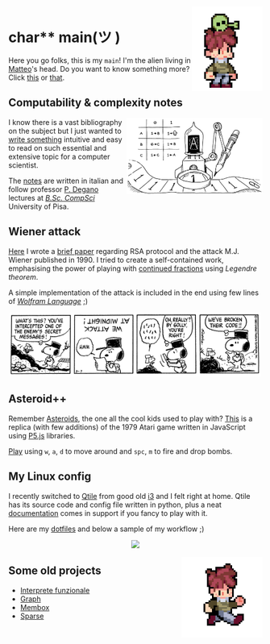 <img align="right" width="140" src="assets/images/alien.gif">

# char** main(ツ )

Here you go folks, this is my `main`! I'm the alien living in [Matteo](https://github.com/MatteoGiorgi)'s head. Do you want to know something more? Click [this](https://nbviewer.jupyter.org/github/MatteoGiorgi/cv/blob/master/cv.pdf) or [that](https://nbviewer.jupyter.org/github/MatteoGiorgi/cv/blob/master/cv.pdf).




## Computability & complexity notes

<img align="right" width="270" src="assets/images/machine.png">

I know there is a vast bibliography on the subject but I just wanted to [write something](https://github.com/MatteoGiorgi/computability_and_complexity) intuitive and easy to read on such essential and extensive topic for a computer scientist.

The [notes](https://nbviewer.jupyter.org/github/MatteoGiorgi/computability_and_complexity/blob/master/ecc_tot.pdf) are written in italian and follow professor [P. Degano](http://pages.di.unipi.it/degano/) lectures at [*B.Sc. CompSci*](https://didattica.di.unipi.it/en/undergraduate-programme-in-computer-science/) University of Pisa.




## Wiener attack

[Here](https://github.com/MatteoGiorgi/wiener_attack) I wrote a [brief paper](https://nbviewer.jupyter.org/github/MatteoGiorgi/Wiener-Attack/blob/master/wiener_attack.pdf) regarding RSA protocol and the attack M.J. Wiener published in 1990. I tried to create a self-contained work, emphasising the power of playing with [continued fractions](https://en.wikipedia.org/wiki/Continued_fraction) using *Legendre theorem*.

A simple implementation of the attack is included in the end using few lines of [*Wolfram Language*](https://www.wolfram.com/language/) ;)

<p align="center">
  <img width="500" src="assets/images/snoopy.gif"/>
</p>




## Asteroid++

Remember [Asteroids](https://en.wikipedia.org/wiki/Asteroids_%28video_game%29), the one all the cool kids used to play with? [This](https://github.com/MatteoGiorgi/asteroids_plus_plus) is a replica (with few additions) of the 1979 Atari game written in JavaScript using [P5.js](https://p5js.org/) libraries.

[Play](https://matteogiorgi.github.io/asteroids_plus_plus/) using `w`, `a`, `d` to move around and `spc`, `m` to fire and drop bombs.




## My Linux config

I recently switched to [Qtile](http://www.qtile.org/) from good old [i3](https://i3wm.org/) and I felt right at home. Qtile has its source code and config file written in python, plus a neat [documentation](http://docs.qtile.org/en/latest) comes in support if you fancy to play with it.

Here are my [dotfiles](https://github.com/MatteoGiorgi/dotfiles) and below a sample of my workflow ;)

<p align="center">
  <img width="600" src="assets/images/qtile.gif"/>
</p>




<img align="right" width="160" src="assets/images/run.gif">

## Some old projects

* [Interprete funzionale](https://github.com/MatteoGiorgi/interprete_funzionale)
* [Graph](https://github.com/MatteoGiorgi/graph)
* [Membox](https://github.com/MatteoGiorgi/membox)
* [Sparse](https://github.com/MatteoGiorgi/sparse)
